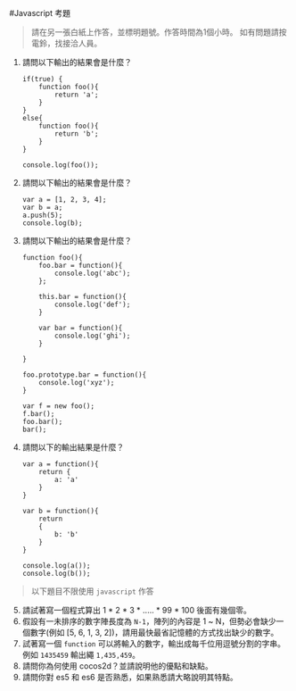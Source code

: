 #Javascript 考題
> 請在另一張白紙上作答，並標明題號。作答時間為1個小時。 如有問題請按電鈴，找接洽人員。

1. 請問以下輸出的結果會是什麼？

	```
	if(true) {
		function foo(){
			return 'a';
		}
	}
	else{
		function foo(){
			return 'b';
		}
	}
	
	console.log(foo());
	```
	
2. 請問以下輸出的結果會是什麼？
	
	```
	var a = [1, 2, 3, 4];
	var b = a;
	a.push(5);
	console.log(b);
	```
3. 請問以下輸出的結果會是什麼？
	
	```
	function foo(){
		foo.bar = function(){
			console.log('abc');
		};
		
		this.bar = function(){
			console.log('def');
		}
		
		var bar = function(){
			console.log('ghi');
		}
		
	}
	
	foo.prototype.bar = function(){
		console.log('xyz');
	}
	
	var f = new foo();
	f.bar();
	foo.bar();
	bar();
	```
4. 請問以下的輸出結果是什麼？

	```
	var a = function(){
		return {
			a: 'a'
		}
	}
	
	var b = function(){
		return 
		{
			b: 'b'
		}
	}
	
	console.log(a());
	console.log(b());
	```
> 以下題目不限使用 `javascript` 作答
5. 請試著寫一個程式算出 1 * 2 * 3 * ..... * 99 * 100 後面有幾個零。
6. 假設有一未排序的數字陣長度為 `N-1`，陣列的內容是 1 ~ N，但勢必會缺少一個數字(例如 [5, 6, 1, 3, 2])，請用最快最省記憶體的方式找出缺少的數字。
7. 試著寫一個 `function` 可以將輸入的數字，輸出成每千位用逗號分割的字串。例如 `1435459` 輸出繩 `1,435,459`。
8. 請問你為何使用 cocos2d？並請說明他的優點和缺點。
9. 請問你對 es5 和 es6 是否熟悉，如果熟悉請大略說明其特點。